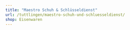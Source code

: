 ```yaml
---
title: "Maestro Schuh & Schlüsseldienst"
url: /tuttlingen/maestro-schuh-und-schluesseldienst/
shop: Eisenwaren
---
```

